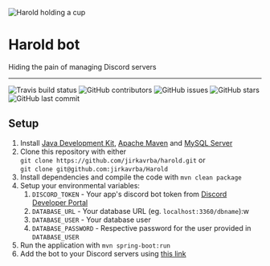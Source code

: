 ![Harold holding a cup](https://imgur.com/wovweEt.png)

# Harold bot
Hiding the pain of managing Discord servers

---
![Travis build status](https://img.shields.io/travis/jirkavrba/harold?style=for-the-badge)
![GitHub contributors](https://img.shields.io/github/contributors/jirkavrba/harold?style=for-the-badge&color=green)
![GitHub issues](https://img.shields.io/github/issues/jirkavrba/harold?style=for-the-badge&color=green)
![GitHub stars](https://img.shields.io/github/stars/jirkavrba/harold?style=for-the-badge&color=green)
![GitHub last commit](https://img.shields.io/github/last-commit/jirkavrba/harold?style=for-the-badge)

## Setup

1. Install 
[Java Development Kit](https://openjdk.java.net/install/),
[Apache Maven](https://maven.apache.org/install.html) and 
[MySQL Server](https://dev.mysql.com/doc/mysql-installation-excerpt/8.0/en/)
1. Clone this repository with either \
`git clone https://github.com/jirkavrba/harold.git` or \
`git clone git@github.com:jirkavrba/Harold`
1. Install dependencies and compile the code with `mvn clean package`
1. Setup your environmental variables:
    1. `DISCORD_TOKEN` - Your app's discord bot token from [Discord Developer Portal](https://discord.com/developers)
    1. `DATABASE_URL` - Your database URL (eg. `localhost:3360/dbname`):w
    1. `DATABASE_USER` - Your database user
    1. `DATABASE_PASSWORD` - Respective password for the user provided in `DATABASE_USER`
    <!-- More variables will need to be setup probably -->
1. Run the application with `mvn spring-boot:run`
1. Add the bot to your Discord servers using [this link](https://discord.com/api/oauth2/authorize?client_id=716026411554439208&permissions=8&scope=bot)
